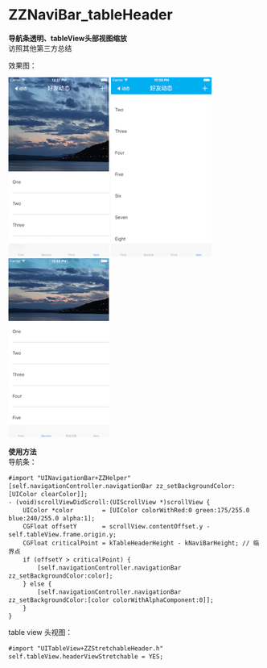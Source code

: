 # ZZNaviBar_tableHeader

**导航条透明、tableView头部视图缩放**  
访照其他第三方总结

效果图：

![](./images/1.png)
![](./images/2.png)
![](./images/3.png)

**使用方法**  
导航条：

```
#import "UINavigationBar+ZZHelper"
[self.navigationController.navigationBar zz_setBackgroundColor:[UIColor clearColor]];
- (void)scrollViewDidScroll:(UIScrollView *)scrollView {
    UIColor *color        = [UIColor colorWithRed:0 green:175/255.0 blue:240/255.0 alpha:1];    
    CGFloat offsetY       = scrollView.contentOffset.y - self.tableView.frame.origin.y;
    CGFloat criticalPoint = kTableHeaderHeight - kNaviBarHeight; // 临界点
    if (offsetY > criticalPoint) {
        [self.navigationController.navigationBar zz_setBackgroundColor:color];
    } else {
        [self.navigationController.navigationBar zz_setBackgroundColor:[color colorWithAlphaComponent:0]];
    }
}
```

table view 头视图：  

```
#import "UITableView+ZZStretchableHeader.h"
self.tableView.headerViewStretchable = YES;
```
